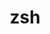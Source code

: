---
title: "zsh"
layout: cache
categories: [package, develop-2024-01-07]
meta: {"versions": ["5.8"], "compilers": ["cce@=15.0.1", "gcc@=10.3.0", "gcc@=11.4.0", "gcc@=9.4.0", "oneapi@=2023.2.0"], "oss": ["rhel8", "sle_hpc15", "ubuntu20.04"], "platforms": ["linux"], "targets": ["neoverse_v1", "ppc64le", "x86_64_v3", "x86_64_v4", "zen4"], "stacks": ["e4s", "e4s-cray-rhel", "e4s-cray-sles", "e4s-neoverse_v1", "e4s-oneapi", "e4s-power", "root"], "num_specs": 6, "num_specs_by_stack": {"e4s-cray-rhel": 1, "root": 6, "e4s-cray-sles": 1, "e4s-neoverse_v1": 1, "e4s-power": 1, "e4s": 1, "e4s-oneapi": 1}}
spec_details: [{"hash": "pf75ztr2m5g4wrfvyuqiqz7ghed54pdu", "compiler": "cce@=15.0.1", "versions": ["5.8"], "os": "rhel8", "platform": "linux", "target": "zen4", "variants": ["build_system=autotools", "~etcdir", "~lmod", "+skip-tcsetpgrp-test"], "stacks": ["e4s-cray-rhel", "root"], "size": "-", "tarball": "https://binaries.spack.io/releases/develop-2024-01-07/build_cache/linux-rhel8-zen4/cce-15.0.1/zsh-5.8/linux-rhel8-zen4-cce-15.0.1-zsh-5.8-pf75ztr2m5g4wrfvyuqiqz7ghed54pdu.spack"}, {"hash": "m22zmzntgon27m54am2lwkv55d3u7qug", "compiler": "gcc@=10.3.0", "versions": ["5.8"], "os": "sle_hpc15", "platform": "linux", "target": "x86_64_v4", "variants": ["build_system=autotools", "~etcdir", "~lmod", "+skip-tcsetpgrp-test"], "stacks": ["root", "e4s-cray-sles"], "size": "-", "tarball": "https://binaries.spack.io/releases/develop-2024-01-07/build_cache/linux-sle_hpc15-x86_64_v4/gcc-10.3.0/zsh-5.8/linux-sle_hpc15-x86_64_v4-gcc-10.3.0-zsh-5.8-m22zmzntgon27m54am2lwkv55d3u7qug.spack"}, {"hash": "tsjl3v67t7vk2zdmlspevk5yochot6ky", "compiler": "gcc@=11.4.0", "versions": ["5.8"], "os": "ubuntu20.04", "platform": "linux", "target": "neoverse_v1", "variants": ["build_system=autotools", "~etcdir", "~lmod", "+skip-tcsetpgrp-test"], "stacks": ["e4s-neoverse_v1", "root"], "size": "-", "tarball": "https://binaries.spack.io/releases/develop-2024-01-07/build_cache/linux-ubuntu20.04-neoverse_v1/gcc-11.4.0/zsh-5.8/linux-ubuntu20.04-neoverse_v1-gcc-11.4.0-zsh-5.8-tsjl3v67t7vk2zdmlspevk5yochot6ky.spack"}, {"hash": "s7qfa72uaz2upm7e4t7a53ljew5y5ugh", "compiler": "gcc@=9.4.0", "versions": ["5.8"], "os": "ubuntu20.04", "platform": "linux", "target": "ppc64le", "variants": ["build_system=autotools", "~etcdir", "~lmod", "+skip-tcsetpgrp-test"], "stacks": ["e4s-power", "root"], "size": "-", "tarball": "https://binaries.spack.io/releases/develop-2024-01-07/build_cache/linux-ubuntu20.04-ppc64le/gcc-9.4.0/zsh-5.8/linux-ubuntu20.04-ppc64le-gcc-9.4.0-zsh-5.8-s7qfa72uaz2upm7e4t7a53ljew5y5ugh.spack"}, {"hash": "5dig3eykomb7dcutpuums3htqx7mymty", "compiler": "gcc@=11.4.0", "versions": ["5.8"], "os": "ubuntu20.04", "platform": "linux", "target": "x86_64_v3", "variants": ["build_system=autotools", "~etcdir", "~lmod", "+skip-tcsetpgrp-test"], "stacks": ["root", "e4s"], "size": "-", "tarball": "https://binaries.spack.io/releases/develop-2024-01-07/build_cache/linux-ubuntu20.04-x86_64_v3/gcc-11.4.0/zsh-5.8/linux-ubuntu20.04-x86_64_v3-gcc-11.4.0-zsh-5.8-5dig3eykomb7dcutpuums3htqx7mymty.spack"}, {"hash": "u3gisdr5enhal7pnnbx2obbapdxlse5i", "compiler": "oneapi@=2023.2.0", "versions": ["5.8"], "os": "ubuntu20.04", "platform": "linux", "target": "x86_64_v3", "variants": ["build_system=autotools", "~etcdir", "~lmod", "+skip-tcsetpgrp-test"], "stacks": ["e4s-oneapi", "root"], "size": "-", "tarball": "https://binaries.spack.io/releases/develop-2024-01-07/build_cache/linux-ubuntu20.04-x86_64_v3/oneapi-2023.2.0/zsh-5.8/linux-ubuntu20.04-x86_64_v3-oneapi-2023.2.0-zsh-5.8-u3gisdr5enhal7pnnbx2obbapdxlse5i.spack"}]
---